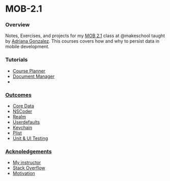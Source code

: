 # MOB-2.1

### Overview
Notes, Exercises, and projects for my <a href="https://github.com/Make-School-Courses/MOB-2.1-Local-Persistence-in-iOS">MOB 2.1</a> class at @makeschool taught by <a href="https://github.com/amelinagzz">Adriana Gonzalez</a>. This courses covers how and why to persist data in mobile development.


### Tutorials

* <a href="https://github.com/MediBoss/MOB-2.1/tree/master/CoursePlanner">Course Planner</a>
* <a href="https://github.com/MediBoss/MOB-2.1/tree/master/DocumentManager">Document Manager</a>
* <a href="https://github.com/MediBoss/MOB-2.1/tree/master/TripStop">


### Outcomes
* Core Data
* NSCoder
* Realm
* Userdefaults
* Keychain
* Plist
* Unit & UI Testing

### Acknoledgements

* My instructor
* Stack Overflow
* Motivation
